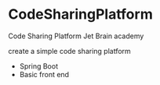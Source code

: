 # CodeSharingPlatform
Code Sharing Platform Jet Brain academy

create a simple code sharing platform

- Spring Boot
- Basic front end 

